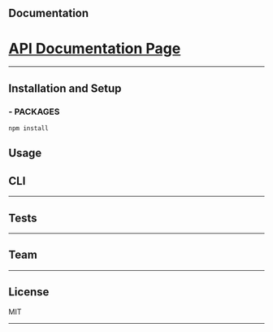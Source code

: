 ## Documentation 
# [API Documentation Page](https://online-bridge-hackathon.github.io/data-formats/) 

* * *

## Installation and Setup

### - PACKAGES

    npm install

## Usage

## CLI

* * *

## Tests


* * *

## Team


* * *

## License

MIT

* * *

